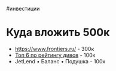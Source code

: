 #инвестиции

# Куда вложить 500к

- https://www.frontiers.ru/ - 300к
- [Топ 6 по рейтингу дивов](https://snowball-income.com/top-dividend-stocks) - 100к
- JetLend • Баланс • Подушка - 100к

